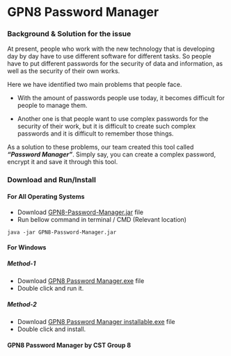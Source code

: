 # GPN8 Password Manager

### Background & Solution for the issue

At present, people who work with the new technology that is developing day by day have to use different software for different tasks. So people have to put different passwords for the security of data and information, as well as the security of their own works.

Here we have identified two main problems that people face.

   * With the amount of passwords people use today, it becomes difficult for people to manage them. 

   * Another one is that people want to use complex passwords for the security of their work, but it is difficult to create such complex passwords and it is difficult to remember those things.

As a solution to these problems, our team created this tool called ***“Password Manager”***. 
Simply say, you can create a complex password, encrypt it and save it through this tool.

### Download and Run/Install

#### For All Operating Systems

   * Download [GPN8-Password-Manager.jar](https://github.com/kavindu-mane/GPN8-Password-Manager/raw/main/GPN8-Password-Manager.jar) file
   * Run bellow command in terminal / CMD (Relevant location)

    java -jar GPN8-Password-Manager.jar
    
#### For Windows 
    
   ##### _Method-1_

   * Download [GPN8 Password Manager.exe](https://github.com/kavindu-mane/GPN8-Password-Manager/raw/main/GPN8%20Password%20Manager.exe) file
   * Double click and run it.
   
   ##### _Method-2_

   * Download [GPN8 Password Manager installable.exe](https://github.com/kavindu-mane/GPN8-Password-Manager/raw/main/GPN8%20Password%20Manager%20installable.exe) file
   * Double click and install. 

#### GPN8 Password Manager by CST Group 8
